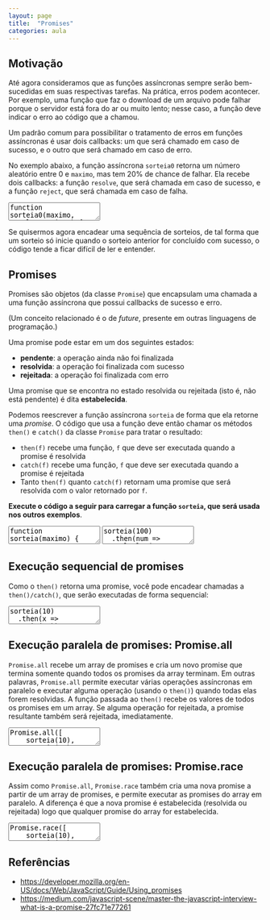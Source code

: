 ```yaml
---
layout: page
title:  "Promises"
categories: aula
---
```


## Motivação

Até agora consideramos que as funções assíncronas sempre serão bem-sucedidas em suas respectivas tarefas. Na prática, erros podem acontecer. Por exemplo, uma função que faz o download de um arquivo pode falhar porque o servidor está fora do ar ou muito lento; nesse caso, a função deve indicar o erro ao código que a chamou.

Um padrão comum para possibilitar o tratamento de erros em funções assíncronas é usar dois callbacks: um que será chamado em caso de sucesso, e o outro que será chamado em caso de erro.

No exemplo abaixo, a função assíncrona `sorteia0` retorna um número aleatório entre 0 e `maximo`, mas tem 20% de chance de falhar. Ela recebe dois callbacks: a função `resolve`, que será chamada em caso de sucesso, e a função `reject`, que será chamada em caso de falha.

<textarea class="code">
function sorteia0(maximo, resolve, reject) {
  console.log('sorteia0', maximo, 'inicio');
  setTimeout(() => {
    var bemSucedido = Math.random() < 0.8;
    var valor = Math.round(Math.random() * maximo);
    console.log('sorteia0', maximo, 'fim', bemSucedido ? valor : 'erro');
    if (bemSucedido)
      resolve(valor);
    else
      reject(new Error("Falha na geração"));
  }, 1000 * Math.random());
}

sorteia0(100,
  num => console.log("OK!", num),
  erro => console.log("ERRO!", erro.message));
</textarea>

Se quisermos agora encadear uma sequência de sorteios, de tal forma que um sorteio só inicie quando o sorteio anterior for concluído com sucesso, o código tende a ficar difícil de ler e entender. 

## Promises

Promises são objetos (da classe `Promise`) que encapsulam uma chamada a uma função assíncrona que possui callbacks de sucesso e erro.

(Um conceito relacionado é o de *future*, presente em outras linguagens de programação.)

Uma promise pode estar em um dos seguintes estados:

- **pendente**: a operação ainda não foi finalizada
- **resolvida**: a operação foi finalizada com sucesso
- **rejeitada**: a operação foi finalizada com erro

Uma promise que se encontra no estado resolvida ou rejeitada (isto é, não está pendente) é dita **estabelecida**. 

Podemos reescrever a função assíncrona `sorteia` de forma que ela retorne uma *promise*. O código que usa a função deve então chamar os métodos `then()` e `catch()` da classe `Promise` para tratar o resultado:

- `then(f)` recebe uma função, `f` que deve ser executada quando a promise é resolvida
- `catch(f)` recebe uma função, `f` que deve ser executada quando a promise é rejeitada
- Tanto `then(f)` quanto `catch(f)` retornam uma promise que será resolvida com o valor retornado por `f`.

**Execute o código a seguir para carregar a função `sorteia`, que será usada nos outros exemplos**.

<textarea class="code">
function sorteia(maximo) {
  return new Promise((resolve, reject) => {
    console.log('sorteia', maximo, 'inicio');
    setTimeout(() => {
      var bemSucedido = Math.random() < 0.8;
      var valor = Math.round(Math.random() * maximo);
      console.log('sorteia', maximo, 'fim', bemSucedido ? valor : 'erro');
      if (bemSucedido)
        resolve(valor);
      else
        reject(new Error("Falha na geração"));
    }, 1000 * Math.random());
  })
}
window.sorteia = sorteia; // define no escopo global
console.log('Função sorteia carregada!');
</textarea>

<textarea class="code">
sorteia(100)
  .then(num => console.log("OK!", num))
  .catch(erro => console.log("ERRO!", erro.message));
</textarea>

## Execução sequencial de promises

Como o `then()` retorna uma promise, você pode encadear chamadas a `then()/catch()`, que serão executadas de forma sequencial:

<textarea class="code">
sorteia(10)
  .then(x => sorteia(20))
  .then(x => sorteia(30))
  .then(x => console.log("OK!", x))
  .catch(e => console.log("ERRO!", e.message));
</textarea>

## Execução paralela de promises: Promise.all

`Promise.all` recebe um array de promises e cria um novo promise que termina somente quando todos os promises da array terminam. Em outras palavras, `Promise.all` permite executar várias operações assíncronas em paralelo e executar alguma operação (usando o `then()`) quando todas elas forem resolvidas. A função passada ao `then()` recebe os valores de todos os promises em um array. Se alguma operação for rejeitada, a promise resultante também será rejeitada, imediatamente.

<textarea class="code">
Promise.all([
    sorteia(10),
    sorteia(20),
    sorteia(30)])
  .then(nums => console.log("OK!", nums))
  .catch(e => console.log("ERRO!", e.message));
</textarea>

## Execução paralela de promises: Promise.race

Assim como `Promise.all`, `Promise.race` também cria uma nova promise a partir de um array de promises, e permite executar as promises do array em paralelo. A diferença é que a nova promise é estabelecida (resolvida ou rejeitada) logo que qualquer promise do array for estabelecida.

<textarea class="code">
Promise.race([
    sorteia(10),
    sorteia(20),
    sorteia(30)])
  .then(nums => console.log("OK!", nums))
  .catch(e => console.log("ERRO!", e.message));
</textarea>

## Referências

- <https://developer.mozilla.org/en-US/docs/Web/JavaScript/Guide/Using_promises>
- <https://medium.com/javascript-scene/master-the-javascript-interview-what-is-a-promise-27fc71e77261>

